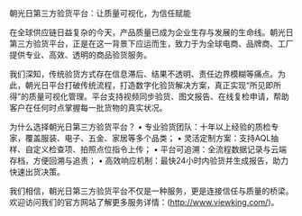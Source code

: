 朝光日第三方验货平台：让质量可视化，为信任赋能

在全球供应链日益复杂的今天，产品质量已成为企业生存与发展的生命线。朝光日第三方验货平台，正是在这一背景下应运而生，致力于为全球电商、品牌商、工厂提供专业、高效、透明的商品验货服务。

我们深知，传统验货方式存在信息滞后、结果不透明、责任边界模糊等痛点。为此，朝光日平台打破传统流程，打造数字化验货解决方案，真正实现“所见即所得”的质量可视化管理。平台支持视频同步验货、图文报告、在线复检申请，帮助客户在任何时点掌握每一批货物的真实状况。

为什么选择朝光日第三方验货平台？
	•	专业验货团队：十年以上经验的质检专家，覆盖服装、电子、五金、家居等多个品类；
	•	灵活定制方案：支持AQL抽样、自定义检查项、拍照点位指令上传；
	•	平台可追溯：全流程数据记录与云端存档，方便回溯与追责；
	•	高效响应机制：最快24小时内验货并生成报告，助力快速出货决策。

我们相信，朝光日第三方验货平台不仅是一种服务，更是连接信任与质量的桥梁。欢迎访问我们的官方网站了解更多服务详情：(http://www.viewking.com/)。
